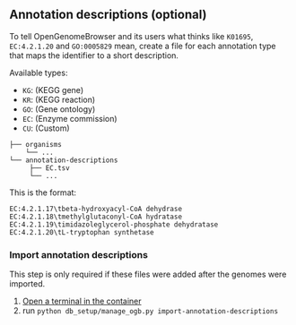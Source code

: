 ## Annotation descriptions (optional)

To tell OpenGenomeBrowser and its users what thinks like `K01695`, `EC:4.2.1.20` and `GO:0005829` mean, create a file for each annotation type that
maps the identifier to a short description.

Available types:

  - `KG`: (KEGG gene)
  - `KR`: (KEGG reaction)
  - `GO`: (Gene ontology)
  - `EC`: (Enzyme commission)
  - `CU`: (Custom)

```
├── organisms
    └── ...
└── annotation-descriptions
     ├── EC.tsv
     └── ...
```

This is the format:

```
EC:4.2.1.17\tbeta-hydroxyacyl-CoA dehydrase
EC:4.2.1.18\tmethylglutaconyl-CoA hydratase
EC:4.2.1.19\timidazoleglycerol-phosphate dehydratase
EC:4.2.1.20\tL-tryptophan synthetase
```

### Import annotation descriptions

This step is only required if these files were added after the genomes were imported.

1. [Open a terminal in the container](https://github.com/opengenomebrowser/opengenomebrowser-docker-template#open-a-terminal-in-the-container)
1. run `python db_setup/manage_ogb.py import-annotation-descriptions`
